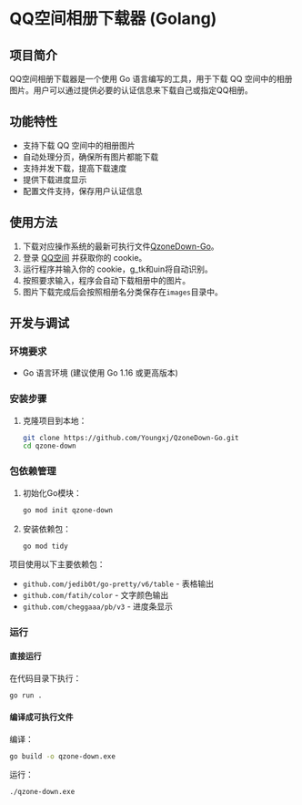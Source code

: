 # QQ空间相册下载器 (Golang)

## 项目简介

QQ空间相册下载器是一个使用 Go 语言编写的工具，用于下载 QQ 空间中的相册图片。用户可以通过提供必要的认证信息来下载自己或指定QQ相册。

## 功能特性

- 支持下载 QQ 空间中的相册图片
- 自动处理分页，确保所有图片都能下载
- 支持并发下载，提高下载速度
- 提供下载进度显示
- 配置文件支持，保存用户认证信息

## 使用方法

1. 下载对应操作系统的最新可执行文件[QzoneDown-Go](https://github.com/Youngxj/QzoneDown-Go/releases)。
2. 登录 [QQ空间](https://qzone.qq.com) 并获取你的 cookie。
3. 运行程序并输入你的 cookie，g_tk和uin将自动识别。
4. 按照要求输入，程序会自动下载相册中的图片。
5. 图片下载完成后会按照相册名分类保存在`images`目录中。

## 开发与调试

### 环境要求

- Go 语言环境 (建议使用 Go 1.16 或更高版本)

### 安装步骤

1. 克隆项目到本地：
   ```bash
   git clone https://github.com/Youngxj/QzoneDown-Go.git
   cd qzone-down
   ```

### 包依赖管理

1. 初始化Go模块：
   ```bash
   go mod init qzone-down
   ```

2. 安装依赖包：
   ```bash
   go mod tidy
   ```

项目使用以下主要依赖包：

- `github.com/jedib0t/go-pretty/v6/table` - 表格输出
- `github.com/fatih/color` - 文字颜色输出
- `github.com/cheggaaa/pb/v3` - 进度条显示

### 运行

#### 直接运行

在代码目录下执行：

```bash
go run .
```

#### 编译成可执行文件

编译：

```bash
go build -o qzone-down.exe
```

运行：

```bash
./qzone-down.exe
```